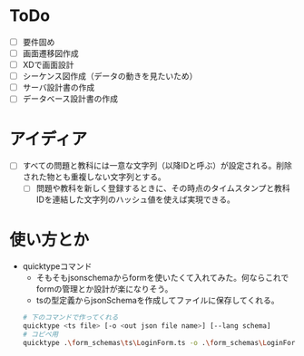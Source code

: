 # ToDo
- [ ] 要件固め
- [ ] 画面遷移図作成
- [ ] XDで画面設計
- [ ] シーケンス図作成（データの動きを見たいため）
- [ ] サーバ設計書の作成
- [ ] データベース設計書の作成

# アイディア
- [ ] すべての問題と教科には一意な文字列（以降IDと呼ぶ）が設定される。削除された物とも重複しない文字列とする。
    - [ ] 問題や教科を新しく登録するときに、その時点のタイムスタンプと教科IDを連結した文字列のハッシュ値を使えば実現できる。

# 使い方とか
- quicktypeコマンド
    - そもそもjsonschemaからformを使いたくて入れてみた。何ならこれでformの管理とか設計が楽になりそう。
    - tsの型定義からjsonSchemaを作成してファイルに保存してくれる。
    ``` bash
    # 下のコマンドで作ってくれる
    quicktype <ts file> [-o <out json file name>] [--lang schema]
    # コピペ用
    quicktype .\form_schemas\ts\LoginForm.ts -o .\form_schemas\LoginForm.json --lang schema
    ```